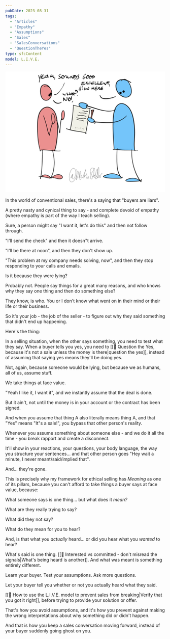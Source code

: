 ```yaml
---
pubDate: 2023-08-31
tags:
  - "Articles"
  - "Empathy"
  - "Assumptions"
  - "Sales"
  - "SalesConversations"
  - "QuestionTheYes"
type: sfcContent
model: L.I.V.E.
---
```


![](Media/SalesFlowCoach.app_Why-buyers-are-not-liars_MartinStellar.png)

In the world of conventional sales, there's a saying that "buyers are liars".

A pretty nasty and cynical thing to say - and complete devoid of empathy (where empathy is part of the way I teach selling).

Sure, a person might say "I want it, let's do this" and then not follow through.

"I'll send the check" and then it doesn"t arrive.

"I'll be there at noon", and then they don't show up.

"This problem at my company needs solving, now", and then they stop responding to your calls and emails.

Is it because they were lying?

Probably not. People say things for a great many reasons, and who knows why they say one thing and then do something else?

They know, is who. You or I don't know what went on in their mind or their life or their business.

So it's your job - the job of the seller - to figure out why they said something that didn't end up happening.

Here's the thing:

In a selling situation, when the other says something, you need to test what they say. When a buyer tells you yes, you need to [[📄 Question the Yes, because it's not a sale unless the money is there|question the yes]], instead of assuming that saying yes means they'll be doing yes.

Not, again, because someone would be lying, but because we as humans, all of us, assume stuff.

We take things at face value.

"Yeah I like it, I want it", and we instantly assume that the deal is done.

But it ain't, not until the money is in your account or the contract has been signed.

And when you assume that thing A also literally means thing A, and that "Yes" means "It"s a sale!", you bypass that other person's reality.

Whenever you assume something about someone else - and we do it all the time - you break rapport and create a disconnect.

It'll show in your reactions, your questions, your body language, the way you structure your sentences… and that other person goes "Hey wait a minute, I never meant/said/implied that".

And… they're gone.

This is precisely why my framework for ethical selling has *Meaning* as one of its pillars, because you can't afford to take things a buyer says at face value, because:

What someone says is one thing… but what does it _mean?_

What are they really trying to say?

What did they not say?

What do they mean for you to hear?

And, is that what you *actually* heard… or did you hear what you *wanted* to hear?

What's said is one thing. [[📄 Interested vs committed - don't misread the signals|What's being heard is another]]. And what was meant is something entirely different.

Learn your buyer. Test your assumptions. Ask more questions.

Let your buyer tell you whether or not you actually heard what they said.

[[📄 How to use the L.I.V.E. model to prevent sales from breaking|Verify that you got it right]], before trying to provide your solution or offer.

That's how you avoid assumptions, and it's how you prevent against making the wrong interpretations about why something did or didn't happen.

And that is how you keep a sales conversation moving forward, instead of your buyer suddenly going ghost on you.

